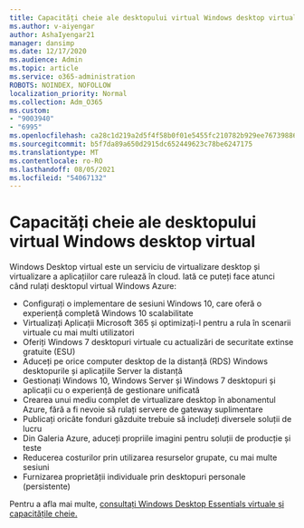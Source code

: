 ```yaml
---
title: Capacități cheie ale desktopului virtual Windows desktop virtual
ms.author: v-aiyengar
author: AshaIyengar21
manager: dansimp
ms.date: 12/17/2020
ms.audience: Admin
ms.topic: article
ms.service: o365-administration
ROBOTS: NOINDEX, NOFOLLOW
localization_priority: Normal
ms.collection: Adm_O365
ms.custom:
- "9003940"
- "6995"
ms.openlocfilehash: ca28c1d219a2d5f4f58b0f01e5455fc210782b929ee767398867485b4ad8761f
ms.sourcegitcommit: b5f7da89a650d2915dc652449623c78be6247175
ms.translationtype: MT
ms.contentlocale: ro-RO
ms.lasthandoff: 08/05/2021
ms.locfileid: "54067132"
---
```

# <a name="key-capabilities-of-windows-virtual-desktop"></a>Capacități cheie ale desktopului virtual Windows desktop virtual

Windows Desktop virtual este un serviciu de virtualizare desktop și virtualizare a aplicațiilor care rulează în cloud. Iată ce puteți face atunci când rulați desktopul virtual Windows Azure:

- Configurați o implementare de sesiuni Windows 10, care oferă o experiență completă Windows 10 scalabilitate
- Virtualizați Aplicații Microsoft 365 și optimizați-l pentru a rula în scenarii virtuale cu mai multi utilizatori
- Oferiți Windows 7 desktopuri virtuale cu actualizări de securitate extinse gratuite (ESU)
- Aduceți pe orice computer desktop de la distanță (RDS) Windows desktopurile și aplicațiile Server la distanță
- Gestionați Windows 10, Windows Server și Windows 7 desktopuri și aplicații cu o experiență de gestionare unificată
- Crearea unui mediu complet de virtualizare desktop în abonamentul Azure, fără a fi nevoie să rulați servere de gateway suplimentare
- Publicați oricâte fonduri găzduite trebuie să includeți diversele soluții de lucru
- Din Galeria Azure, aduceți propriile imagini pentru soluții de producție și teste
- Reducerea costurilor prin utilizarea resurselor grupate, cu mai multe sesiuni
- Furnizarea proprietății individuale prin desktopuri personale (persistente)

Pentru a afla mai multe, [consultați Windows Desktop Essentials virtuale și](https://go.microsoft.com/fwlink/?linkid=2127033) [capacitățile cheie.](https://go.microsoft.com/fwlink/?linkid=2127033)

